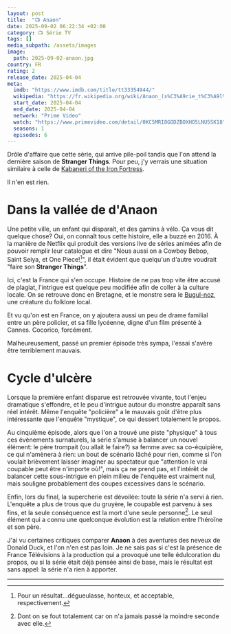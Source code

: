 ```yaml
---
layout: post
title:  "📺 Anaon"
date: 2025-09-02 06:22:34 +02:00
category: 📺 Série TV
tags: []
media_subpath: /assets/images
image:
  path: 2025-09-02-anaon.jpg
country: FR
rating: 2
release_date: 2025-04-04
meta:
  imdb: "https://www.imdb.com/title/tt33354944/"
  wikipedia: "https://fr.wikipedia.org/wiki/Anaon_(s%C3%A9rie_t%C3%A9l%C3%A9vis%C3%A9e)"
  start_date: 2025-04-04
  end_date: 2025-04-04
  network: "Prime Video"
  watch: "https://www.primevideo.com/detail/0KC5MRI8GODZBOXHO5LNU5SK18"
  seasons: 1
  episodes: 6
---
```


Drôle d'affaire que cette série, qui arrive pile-poil tandis que l'on attend la dernière saison de **Stranger Things**. Pour peu, j'y verrais une situation similaire à celle de [Kabaneri of the Iron Fortress](/posts/kabaneri-of-the-iron-fortress/).

Il n'en est rien.

# Dans la vallée de d'Anaon

Une petite ville, un enfant qui disparaît, et des gamins à vélo. Ça vous dit quelque chose? Oui, on connaît tous cette histoire, elle a buzzé en 2016. À la manière de Netflix qui produit des versions live de séries animées afin de pouvoir remplir leur catalogue et dire "Nous aussi on a Cowboy Bebop, Saint Seiya, et One Piece![^1]", il était évident que quelqu'un d'autre voudrait "faire son **Stranger Things**".

Ici, c'est la France qui s'en occupe. Histoire de ne pas trop vite être accusé de plagiat, l'intrigue est quelque peu modifiée afin de coller à la culture locale. On se retrouve donc en Bretagne, et le monstre sera le [<i class="fab fa-wikipedia-w"></i> Bugul-noz](https://fr.wikipedia.org/wiki/Bugul-noz), une créature du folklore local.

Et vu qu'on est en France, on y ajoutera aussi un peu de drame familial entre un père policier, et sa fille lycéenne, digne d'un film présenté à Cannes. Cocorico, forcément.

Malheureusement, passé un premier épisode très sympa, l'essai s'avère être terriblement mauvais.

# Cycle d'ulcère

Lorsque la première enfant disparue est retrouvée vivante, tout l'enjeu dramatique s'effondre, et le peu d'intrigue autour du monstre apparaît sans réel intérêt. Même l'enquête "policière" a le mauvais goût d'être plus intéressante que l'enquête "mystique", ce qui dessert totalement le propos.

Au cinquième épisode, alors que l'on a trouvé une piste "physique" à tous ces évènements surnaturels, la série s'amuse à balancer un nouvel élément: le père trompait (ou allait le faire?) sa femme avec sa co-équipière, ce qui n'amènera à rien: un bout de scénario lâché pour rien, comme si l'on voulait brièvement laisser imaginer au spectateur que "attention le vrai coupable peut être n'importe où!", mais ça ne prend pas, et l'intérêt de balancer cette sous-intrigue en plein milieu de l'enquête est vraiment nul, mais souligne probablement des coupes excessives dans le scénario.

Enfin, lors du final, la supercherie est dévoilée: toute la série n'a servi à rien. L'enquête a plus de trous que du gruyère, le coupable est parvenu à ses fins, et la seule conséquence est la mort d'une seule personne[^2]. Le seul élément qui a connu une quelconque évolution est la relation entre l'héroïne et son père.

J'ai vu certaines critiques comparer **Anaon** à des aventures des neveux de Donald Duck, et l'on n'en est pas loin. Je ne sais pas si c'est la présence de France Télévisions à la production qui a provoqué une telle édulcoration du propos, ou si la série était déjà pensée ainsi de base, mais le résultat est sans appel: la série n'a rien à apporter.

***
[^1]: Pour un résultat...dégueulasse, honteux, et acceptable, respectivement.
[^2]: Dont on se fout totalement car on n'a jamais passé la moindre seconde avec elle.
